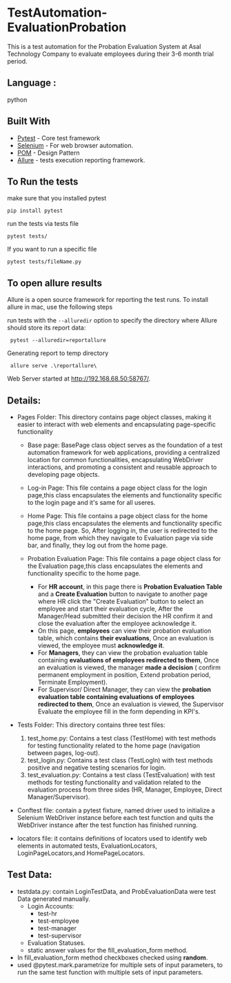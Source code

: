 # TestAutomation-EvaluationProbation
This is a test automation for the Probation Evaluation System at Asal Technology Company to evaluate employees during their 3-6 month trial period.

## Language : 
  python
  
## Built With 
 * [Pytest](https://docs.pytest.org/en/latest/getting-started.html) - Core test framework
 * [Selenium](https://www.selenium.dev/) - For web browser automation.
 * [POM](https://www.guru99.com/page-object-model-pom-page-factory-in-selenium-ultimate-guide.html) - Design Pattern
 * [Allure](https://pypi.org/project/allure-pytest/) - tests execution reporting framework.

   
## To Run the tests

make sure that you installed pytest
```
pip install pytest
```
run the tests via tests file 
```
pytest tests/
```

If you want to run a specific file
```
pytest tests/fileName.py
```
## To open allure results
Allure is a open source framework for reporting the test runs. To install allure in mac, use the following steps

run tests with the  ``--alluredir``  option to specify the directory where Allure should store its report data: 
```
 pytest --alluredir=reportallure
```
Generating report to temp directory
```
 allure serve .\reportallure\                                    
```
Web Server started at <http://192.168.68.50:58767/>.
            
   
## Details:

   * Pages Folder: This directory contains page object classes, making it easier to interact with web elements and encapsulating page-specific functionality
     * Base page:
                   BasePage class object serves as the foundation of a test automation framework for web applications,
                   providing a centralized location for common functionalities, encapsulating 
                   WebDriver interactions, and promoting a consistent and reusable approach to developing page objects.
                 
     * Log-in Page: This file contains a page object class for the login page,this class encapsulates the elements and functionality specific to the login page and it's same for all useres.
     * Home Page: This file contains a page object class for the home page,this class encapsulates the elements and functionality specific to the home page.
 So, After logging in, the user is redirected to the home page, from which they navigate to Evaluation page via side bar, and finally, they log out from the home page.
     * Probation Evaluation Page:  This file contains a page object class for the Evaluation page,this class encapsulates the elements and functionality specific to the home page.
       * For **HR account**, in this page there is **Probation Evaluation Table** and a **Create Evaluation** button to navigate to another page where HR click the "Create Evaluation" button to select an employee 
         and start their evaluation cycle, After the Manager/Head submitted their decision the HR confirm it and close the evaluation after the employee acknowledge it.
       * On this page, **employees** can view their probation evaluation table, which contains **their evaluations**, Once an evaluation is viewed, the employee must **acknowledge it**.
       * For **Managers**, they can view the probation evaluation table containing **evaluations of employees redirected to them**, Once an evaluation is viewed, the manager **made a decision** ( confirm 
         permanent employment in position, Extend probation period, Terminate Employment).
       * For Supervisor/ Direct Manager, they can view the **probation evaluation table containing evaluations of employees redirected to them**, Once an evaluation is viewed, the Supervisor Evaluate the employee 
         fill in the form depending in KPI's.
         
   * Tests Folder: This directory contains three test files:
       1. test_home.py: Contains a test class (TestHome) with test methods for testing functionality related to the home page (navigation between pages, log-out).
       2. test_login.py: Contains a test class (TestLogIn) with test methods positive and negative testing scenarios for login.
       3. test_evaluation.py: Contains a test class (TestEvaluation) with test methods for testing functionality and validation related to the evaluation process from three sides (HR, Manager, Employee, Direct Manager/Supervisor).
    
   * Conftest file: contain a pytest fixture, named driver  used to initialize a Selenium WebDriver instance before each test function and quits the WebDriver instance after the test function has finished running.
   * locators file: it contains definitions of locators used to identify web elements in automated tests, EvaluationLocators, LoginPageLocators,and HomePageLocators.

     
## Test Data:

* testdata.py:  contain LoginTestData, and ProbEvaluationData were test Data generated manually.
  * Login Accounts:
    * test-hr 
    * test-employee  
    * test-manager
    * test-supervisor
  * Evaluation Statuses.
  * static answer values for the fill_evaluation_form method.
* In fill_evaluation_form method checkboxes checked using **random**.
* used  @pytest.mark.parametrize for multiple sets of input parameters, to run the same test function with multiple sets of input parameters.
      
